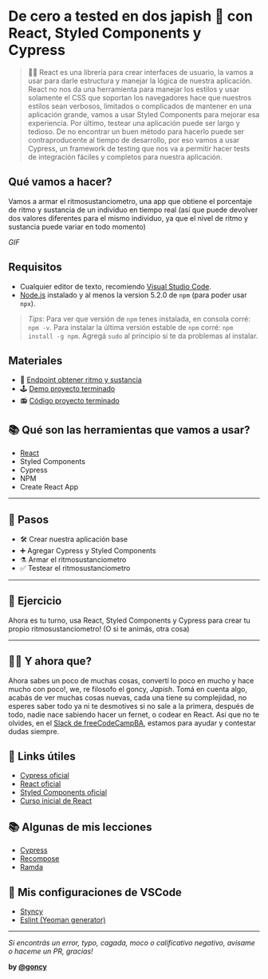 # De cero a tested en dos japish 👋 con React, Styled Components y Cypress

> 👨‍🏫 React es una librería para crear interfaces de usuario, la vamos a usar para darle estructura y manejar la lógica de nuestra aplicación. React no nos da una herramienta para manejar los estilos y usar solamente el CSS que soportan los navegadores hace que nuestros estilos sean verbosos, limitados o complicados de mantener en una aplicación grande, vamos a usar Styled Components para mejorar esa experiencia. Por último, testear una aplicación puede ser largo y tedioso. De no encontrar un buen método para hacerlo puede ser contraproducente al tiempo de desarrollo, por eso vamos a usar Cypress, un framework de testing que nos va a permitir hacer tests de integración fáciles y completos para nuestra aplicación.

## Qué vamos a hacer?
Vamos a armar el ritmosustanciometro, una app que obtiene el porcentaje de ritmo y sustancia de un individuo en tiempo real (así que puede devolver dos valores diferentes para el mismo individuo, ya que el nivel de ritmo y sustancia puede variar en todo momento)

*GIF*

## Requisitos
* Cualquier editor de texto, recomiendo [Visual Studio Code](https://code.visualstudio.com/).
* [Node.js](https://nodejs.org/es/) instalado y al menos la version 5.2.0 de `npm` (para poder usar `npx`).

> *Tips*: Para ver que versión de `npm` tenes instalada, en consola corré: `npm -v`. Para instalar la última versión estable de `npm` corré: `npm install -g npm`. Agregá `sudo` al principio si te da problemas al instalar.

## Materiales
* 🔗 [Endpoint obtener ritmo y sustancia](https://wt-3581e5a0e6c19bb4a0552203b2738a9d-0.run.webtask.io/obtener-ritmo-y-sustancia)
* 🕹 [Demo proyecto terminado](https://goncy.github.io/charla-fcc-react-styled-components-cypress)
* 📻 [Código proyecto terminado](https://github.com/goncy/charla-fcc-react-styled-components-cypress/tree/master/proyecto)

## 📚 Qué son las herramientas que vamos a usar?
* [React](./docs/tools/react.md)
* Styled Components
* Cypress
* NPM
* Create React App

---
## 👣 Pasos
* 🛠 Crear nuestra aplicación base
* ➕ Agregar Cypress y Styled Components
* ⚗️ Armar el ritmosustanciometro
* ✅ Testear el ritmosustanciometro

---
## 📝 Ejercicio
Ahora es tu turno, usa React, Styled Components y Cypress para crear tu propio ritmosustanciometro! (O si te animás, otra cosa)

___
## 🤷‍♂️ Y ahora que?
Ahora sabes un poco de muchas cosas, convertí lo poco en mucho y hace mucho con poco!, we, re filosofo el goncy, *Japish*. Tomá en cuenta algo, acabás de ver muchas cosas nuevas, cada una tiene su complejidad, no esperes saber todo ya ni te desmotives si no sale a la primera, después de todo, nadie nace sabiendo hacer un fernet, o codear en React. Asi que no te olvides, en el [Slack de freeCodeCampBA](https://freecodecampba.org/chat/), estamos para ayudar y contestar dudas siempre.

## 🔗 Links útiles
* [Cypress oficial](https://www.cypress.io/)
* [React oficial](https://reactjs.org/)
* [Styled Components oficial](https://www.styled-components.com/)
* [Curso inicial de React](https://egghead.io/courses/the-beginner-s-guide-to-reactjs)

## 📚 Algunas de mis lecciones
* [Cypress](https://github.com/goncy/cypress-lesson)
* [Recompose](https://github.com/goncy/recompose-lesson)
* [Ramda](https://github.com/goncy/ramda-lesson)

## 🎨 Mis configuraciones de VSCode
* [Styncy](https://marketplace.visualstudio.com/items?itemName=goncy.styncy)
* [Eslint (Yeoman generator)](https://github.com/goncy/generator-goncy)

---
*Si encontrás un error, typo, cagada, moco o calificativo negativo, avisame o haceme un PR, gracias!*

**by [@goncy](http://github.com/goncy)**